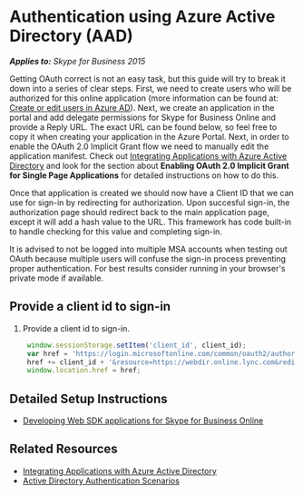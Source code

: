 # Authentication using Azure Active Directory (AAD)

 _**Applies to:** Skype for Business 2015_

Getting OAuth correct is not an easy task, but this guide will try to break it down into a series of clear steps. First, we need to create users who will be authorized for this online application (more information can be found at: <a href="//azure.microsoft.com/en-us/documentation/articles/active-directory-create-users/" target="">Create or edit users in Azure AD</a>).
Next, we create an application in the portal and add delegate permissions for Skype for Business Online and provide a Reply URL.  The exact URL can be found below, so feel free to copy it when creating your application in the Azure Portal.  Next, in order to enable the OAuth 2.0 Implicit Grant flow we need to manually edit the application manifest.  Check out <a href="//azure.microsoft.com/en-us/documentation/articles/active-directory-integrating-applications/" target="">Integrating Applications with Azure Active Directory</a> and look for the section about **Enabling OAuth 2.0 Implicit Grant for Single Page Applications** for detailed instructions on how to do this.

Once that application is created we should now have a Client ID that we can use for sign-in by redirecting for authorization. Upon succesful sign-in, the authorization page should redirect back to the main application page, except it will add a hash value to the URL. This framework has code built-in to handle checking for this value and completing sign-in.
        
It is advised to not be logged into multiple MSA accounts when testing out OAuth because multiple users will confuse the sign-in process preventing proper authentication. For best results consider running in your browser's private mode if available.

## Provide a client id to sign-in

1. Provide a client id to sign-in.

   ```js
    window.sessionStorage.setItem('client_id', client_id);
    var href = 'https://login.microsoftonline.com/common/oauth2/authorize?response_type=token&client_id=';
    href += client_id + '&resource=https://webdir.online.lync.com&redirect_uri=' + window.location.href;
    window.location.href = href;
   ```

## Detailed Setup Instructions
-  <a href="//msdn.microsoft.com/skype/websdk/docs/developwebsdkappsforsfbonline" target="">Developing Web SDK applications for Skype for Business Online</a>

## Related Resources
- <a href="//azure.microsoft.com/en-us/documentation/articles/active-directory-integrating-applications/" target="">Integrating Applications with Azure Active Directory</a>
- <a href="//azure.microsoft.com/en-us/documentation/articles/active-directory-authentication-scenarios/" target="">Active Directory Authentication Scenarios</a>